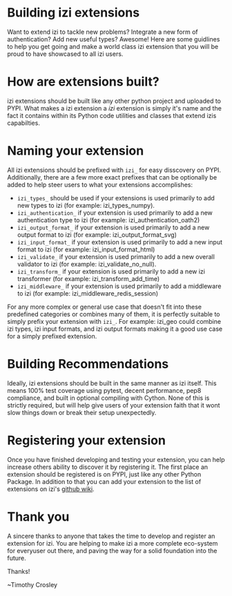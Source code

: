 Building izi extensions
=========
Want to extend izi to tackle new problems? Integrate a new form of authentication? Add new useful types?
Awesome! Here are some guidlines to help you get going and make a world class izi extension
that you will be proud to have showcased to all izi users.

How are extensions built?
=========
izi extensions should be built like any other python project and uploaded to PYPI. What makes a izi extension a *izi* extension is simply it's name and the fact it contains within its Python code utilities and classes that extend izis capabilties.

Naming your extension
=========
All izi extensions should be prefixed with `izi_` for easy disscovery on PYPI. Additionally, there are a few more exact prefixes that can be optionally be added to help steer users to what your extensions accomplishes:

- `izi_types_` should be used if your extensions is used primarily to add new types to izi (for example: izi_types_numpy).
- `izi_authentication_` if your extension is used primarily to add a new authentication type to izi (for example: izi_authentication_oath2)
- `izi_output_format_` if your extension is used primarily to add a new output format to izi (for example: izi_output_format_svg)
- `izi_input_format_` if your extension is used primarily to add a new input format to izi (for example: izi_input_format_html)
- `izi_validate_` if your extension is used primarily to add a new overall validator to izi (for example: izi_validate_no_null).
- `izi_transform_` if your extension is used primarily to add a new izi transformer (for example: izi_transform_add_time)
- `izi_middleware_` if your extension is used primarily to add a middleware to izi (for example: izi_middleware_redis_session)

For any more complex or general use case that doesn't fit into these predefined categories or combines many of them, it
is perfectly suitable to simply prefix your extension with `izi_`. For example: izi_geo could combine izi types, izi input formats, and izi output formats making it a good use case for a simply prefixed extension.

Building Recommendations
=========
Ideally, izi extensions should be built in the same manner as izi itself. This means 100% test coverage using pytest, decent performance, pep8 compliance, and built in optional compiling with Cython. None of this is strictly required, but will help give users of your extension faith that it wont slow things down or break their setup unexpectedly.

Registering your extension
=========
Once you have finished developing and testing your extension, you can help increase others ability to discover it by registering it. The first place an extension should be registered is on PYPI, just like any other Python Package. In addition to that you can add your extension to the list of extensions on izi's [github wiki](https://github.com/izi-global/izir/wiki/IZIR-Extensions).

Thank you
=========
A sincere thanks to anyone that takes the time to develop and register an extension for izi. You are helping to make izi a more complete eco-system for everyuser out there, and paving the way for a solid foundation into the future.

Thanks!

~Timothy Crosley
